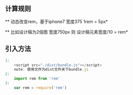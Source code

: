 ## 计算规则

 ** 动态改变rem，基于iphone7 宽度375 1rem = 5px*

 ** 比如设计稿为2倍图 宽度750px 则 设计稿元素宽度/10 = rem*



## 引入方法

```js
1: 
	<script src="./dist/bundle.js"></script>
	note: 使用文件为dist文件夹下bundle.js
2:
	import rem from 'rem'
3: 
	var rem = require('rem')
```

